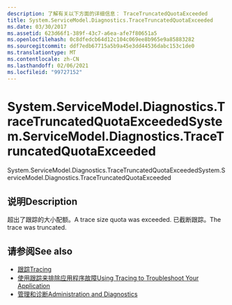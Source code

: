 ```yaml
---
description: 了解有关以下方面的详细信息： TraceTruncatedQuotaExceeded
title: System.ServiceModel.Diagnostics.TraceTruncatedQuotaExceeded
ms.date: 03/30/2017
ms.assetid: 623d66f1-389f-43c7-a6ea-afe7f80651a5
ms.openlocfilehash: 0c8dfedcb64d12c104c069ee8b965e9a85883282
ms.sourcegitcommit: ddf7edb67715a5b9a45e3dd44536dabc153c1de0
ms.translationtype: MT
ms.contentlocale: zh-CN
ms.lasthandoff: 02/06/2021
ms.locfileid: "99727152"
---
```

# <a name="systemservicemodeldiagnosticstracetruncatedquotaexceeded"></a><span data-ttu-id="7d9e1-103">System.ServiceModel.Diagnostics.TraceTruncatedQuotaExceeded</span><span class="sxs-lookup"><span data-stu-id="7d9e1-103">System.ServiceModel.Diagnostics.TraceTruncatedQuotaExceeded</span></span>

<span data-ttu-id="7d9e1-104">System.ServiceModel.Diagnostics.TraceTruncatedQuotaExceeded</span><span class="sxs-lookup"><span data-stu-id="7d9e1-104">System.ServiceModel.Diagnostics.TraceTruncatedQuotaExceeded</span></span>  
  
## <a name="description"></a><span data-ttu-id="7d9e1-105">说明</span><span class="sxs-lookup"><span data-stu-id="7d9e1-105">Description</span></span>  

 <span data-ttu-id="7d9e1-106">超出了跟踪的大小配额。</span><span class="sxs-lookup"><span data-stu-id="7d9e1-106">A trace size quota was exceeded.</span></span> <span data-ttu-id="7d9e1-107">已截断跟踪。</span><span class="sxs-lookup"><span data-stu-id="7d9e1-107">The trace was truncated.</span></span>  
  
## <a name="see-also"></a><span data-ttu-id="7d9e1-108">请参阅</span><span class="sxs-lookup"><span data-stu-id="7d9e1-108">See also</span></span>

- [<span data-ttu-id="7d9e1-109">跟踪</span><span class="sxs-lookup"><span data-stu-id="7d9e1-109">Tracing</span></span>](index.md)
- [<span data-ttu-id="7d9e1-110">使用跟踪来排除应用程序故障</span><span class="sxs-lookup"><span data-stu-id="7d9e1-110">Using Tracing to Troubleshoot Your Application</span></span>](using-tracing-to-troubleshoot-your-application.md)
- [<span data-ttu-id="7d9e1-111">管理和诊断</span><span class="sxs-lookup"><span data-stu-id="7d9e1-111">Administration and Diagnostics</span></span>](../index.md)
